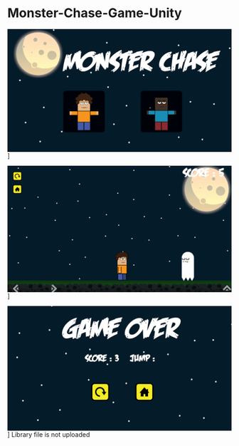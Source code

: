 # Monster-Chase-Game-Unity
<img align="left" alt="bilgehangecici | Instagram" src="/image/Screenshot (170).png" />]

<img align="left" alt="bilgehangecici | Instagram" src="/image/Screenshot (167).png" />]

<img align="left" alt="bilgehangecici | Instagram" src="/image/Screenshot (169).png" />]
Library file is not uploaded
